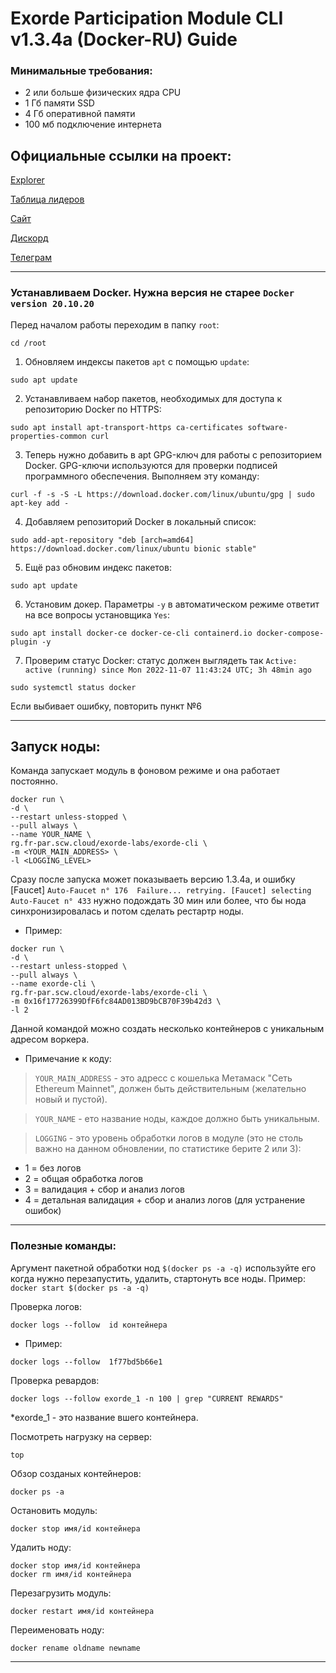 # Exorde Participation Module CLI v1.3.4a (Docker-RU) Guide

### Минимальные требования: 

* 2 или больше физических ядра CPU 
* 1 Гб памяти SSD
* 4 Гб оперативной памяти
* 100 мб подключение интернета

## Официальные ссылки на проект:

[Еxplorer](https://explorer.exorde.network/)

[Таблица лидеров](https://explorer.exorde.network/leaderboard)

[Сайт](https://exorde.network/)

[Дискорд](https://discord.gg/y9F5Qrtk)

[Телеграм](https://t.me/exorde)

---

### Устанавливаем Docker. Нужна версия не старее `Docker version 20.10.20`

Перед началом работы переходим в папку `root`:

```
cd /root
```

1. Обновляем индексы пакетов `apt` с помощью `update`:

```
sudo apt update
```
2. Устанавливаем набор пакетов, необходимых для доступа к репозиторию Docker по HTTPS:

```
sudo apt install apt-transport-https ca-certificates software-properties-common curl 
```

3. Теперь нужно добавить в apt GPG-ключ для работы с репозиторием Docker. GPG-ключи используются для проверки подписей программного обеспечения. Выполняем эту команду:

```
curl -f -s -S -L https://download.docker.com/linux/ubuntu/gpg | sudo apt-key add -
```

4. Добавляем репозиторий Docker в локальный список:

```
sudo add-apt-repository "deb [arch=amd64] https://download.docker.com/linux/ubuntu bionic stable"
```

5. Ещё раз обновим индекс пакетов:

```
sudo apt update
```

6. Установим докер. Параметры `-y` в автоматическом режиме ответит на все вопросы установщика `Yes`:

```
sudo apt install docker-ce docker-ce-cli containerd.io docker-compose-plugin -y
```

7. Проверим статус Docker: статус должен выглядеть так `Active: active (running) since Mon 2022-11-07 11:43:24 UTC; 3h 48min ago` 

```
sudo systemctl status docker
```

Если выбивает ошибку, повторить пункт №6

---

## Запуск ноды:

Команда запускает модуль в фоновом режиме и она работает постоянно.

```
docker run \
-d \
--restart unless-stopped \
--pull always \
--name YOUR_NAME \
rg.fr-par.scw.cloud/exorde-labs/exorde-cli \
-m <YOUR_MAIN_ADDRESS> \
-l <LOGGING_LEVEL>
```

Сразу после запуска может показываеть версию 1.3.4a, и ошибку [Faucet] `Auto-Faucet n° 176  Failure... retrying. [Faucet] selecting Auto-Faucet n° 433` нужно подождать 30 мин или более, что бы нода синхронизировалась и потом сделать рестартр ноды.

* Пример:

```
docker run \
-d \
--restart unless-stopped \
--pull always \
--name exorde-cli \
rg.fr-par.scw.cloud/exorde-labs/exorde-cli \
-m 0x16f17726399DfF6fc84AD013BD9bCB70F39b42d3 \
-l 2
```

Данной командой можно создать несколько контейнеров с уникальным адресом воркера.

* Примечание к коду:

>`YOUR_MAIN_ADDRESS` - это адресс с кошелька Метамаск "Сеть Ethereum Mainnet", должен быть действительным (желательно новый и пустой).

>`YOUR_NAME` - ето название ноды, каждое должно быть уникальным. 

>`LOGGING` - это уровень обработки логов в модуле (это не столь важно на данном обновлении, по статистике берите 2 или 3):

* 1 = без логов
* 2 = общая обработка логов
* 3 = валидация + сбор и анализ логов
* 4 = детальная валидация + сбор и анализ логов (для устранение ошибок)
---

### Полезные команды:

Аргумент пакетной обработки нод `$(docker ps -a -q)` используйте его когда нужно перезапустить, удалить, стартонуть все ноды. Пример: `docker start $(docker ps -a -q)`

Проверка логов:

```
docker logs --follow  id контейнера
```

* Пример:

```
docker logs --follow  1f77bd5b66e1
```

Проверка ревардов:

```
docker logs --follow exorde_1 -n 100 | grep "CURRENT REWARDS"
```

*exorde_1 - это название вшего контейнера.

Посмотреть нагрузку на сервер:

```
top
```

Обзор созданых контейнеров:

```
docker ps -a
```

Остановить модуль:

```
docker stop имя/id контейнера
```

Удалить ноду:

```
docker stop имя/id контейнера
docker rm имя/id контейнера
```

Перезагрузить модуль:

```
docker restart имя/id контейнера
```

Переименовать ноду:

```
docker rename oldname newname
```

---

